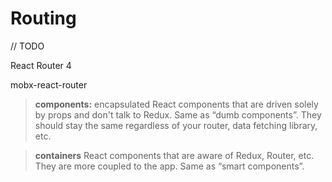 # Routing

// TODO

React Router 4

mobx-react-router

> **components:** encapsulated React components that are driven solely by props and don't talk to Redux. Same as “dumb components”. They should stay the same regardless of your router, data fetching library, etc.

> **containers** React components that are aware of Redux, Router, etc. They are more coupled to the app. Same as “smart components”.
